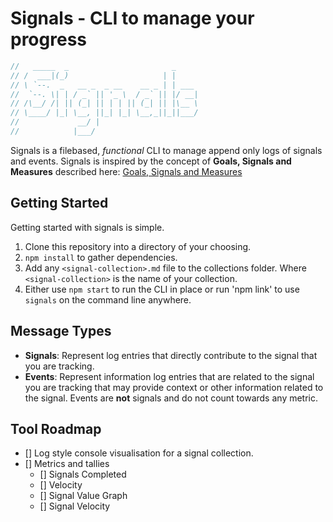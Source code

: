 # Signals - CLI to manage your progress
```javascript
//   _____  _                       _      
// /  ___|(_)                     | |     
// \ `--.  _   __ _  _ __    __ _ | | ___ 
//  `--. \| | / _` || '_ \  / _` || |/ __|
// /\__/ /| || (_| || | | || (_| || |\__ \
// \____/ |_| \__, ||_| |_| \__,_||_||___/
//             __/ |                      
//            |___/                       
```

Signals is a filebased, _functional_ CLI to manage append only logs of signals and events.
Signals is inspired by the concept of __Goals, Signals and Measures__ described here: [Goals, Signals and Measures](https://www.atlassian.com/team-playbook/plays/goals-signals-measures)

## Getting Started
Getting started with signals is simple.

1. Clone this repository into a directory of your choosing.
2. `npm install` to gather dependencies.
3. Add any `<signal-collection>.md` file to the collections folder. Where `<signal-collection>` is the name of your collection.
4. Either use `npm start` to run the CLI in place or run 'npm link' to use `signals` on the command line anywhere.

## Message Types
- __Signals__: Represent log entries that directly contribute to the signal that you are tracking.
- __Events__: Represent information log entries that are related to the signal you are tracking that may provide context or other information related to the signal. Events are __not__ signals and do not count towards any metric.

## Tool Roadmap
- [] Log style console visualisation for a signal collection.
- [] Metrics and tallies
    - [] Signals Completed
    - [] Velocity
    - [] Signal Value Graph
    - [] Signal Velocity